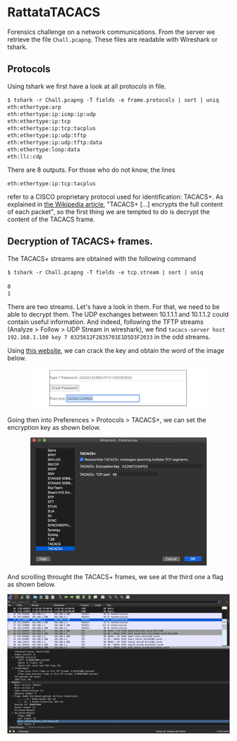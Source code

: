 # RattataTACACS

Forensics challenge on a network communications. From the server we retrieve the file `Chall.pcapng`. These files are readable with Wireshark or tshark.

## Protocols

Using tshark we first have a look at all protocols in file.

```console
$ tshark -r Chall.pcapng -T fields -e frame.protocols | sort | uniq
eth:ethertype:arp
eth:ethertype:ip:icmp:ip:udp
eth:ethertype:ip:tcp
eth:ethertype:ip:tcp:tacplus
eth:ethertype:ip:udp:tftp
eth:ethertype:ip:udp:tftp:data
eth:ethertype:loop:data
eth:llc:cdp
```

There are 8 outputs. For those who do not know, the lines
```console
eth:ethertype:ip:tcp:tacplus
```
refer to a CISCO proprietary protocol used for identification: TACACS+. As explained in [the Wikipedia article](https://en.wikipedia.org/wiki/TACACS), "TACACS+ [...] encrypts the full content of each packet", so the first thing we are tempted to do is decrypt the content of the TACACS frame.

## Decryption of TACACS+ frames.

The TACACS+ streams are obtained with the following command
```console
$ tshark -r Chall.pcapng -T fields -e tcp.stream | sort | uniq

0
1
```

There are two streams. Let's have a look in them. For that, we need to be able to decrypt them. The UDP exchanges between 10.1.1.1 and 10.1.1.2 could contain useful information. And indeed, following the TFTP streams (Analyze > Follow > UDP Stream in wireshark), we find `tacacs-server host 192.168.1.100 key 7 0325612F2835701E1D5D3F2033` in the odd streams.

Using [this website](https://www.ifm.net.nz/cookbooks/passwordcracker.html), we can crack the key and obtain the word of the image below.

<p align="center">
<img src="https://github.com/apoirrier/CTFs-writeups/blob/sharkyctf-GA/SharkyCTF2020/images/cisco-password-cracking.png" width="400">
</p>

Going then into Preferences > Protocols > TACACS+, we can set the encryption key as shown below.

<p align="center">
<img src="https://github.com/apoirrier/CTFs-writeups/blob/sharkyctf-GA/SharkyCTF2020/images/setting-tacacs+-password.png" width="400">
</p>

And scrolling throught the TACACS+ frames, we see at the third one a flag as shown below.

<p align="center">
<img src="https://github.com/apoirrier/CTFs-writeups/blob/sharkyctf-GA/SharkyCTF2020/images/derypted-request-TACACS+.png" width="1000">
</p>
